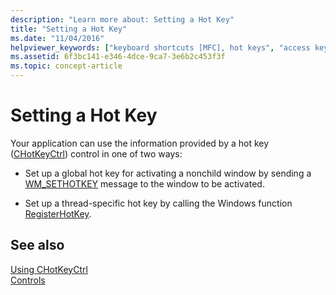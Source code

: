 ```yaml
---
description: "Learn more about: Setting a Hot Key"
title: "Setting a Hot Key"
ms.date: "11/04/2016"
helpviewer_keywords: ["keyboard shortcuts [MFC], hot keys", "access keys [MFC], hot keys", "CHotKeyCtrl class [MFC], setting hot key"]
ms.assetid: 6f3bc141-e346-4dce-9ca7-3e6b2c453f3f
ms.topic: concept-article
---
```

# Setting a Hot Key

Your application can use the information provided by a hot key ([CHotKeyCtrl](../mfc/reference/chotkeyctrl-class.md)) control in one of two ways:

- Set up a global hot key for activating a nonchild window by sending a [WM_SETHOTKEY](/windows/win32/inputdev/wm-sethotkey) message to the window to be activated.

- Set up a thread-specific hot key by calling the Windows function [RegisterHotKey](/windows/win32/api/winuser/nf-winuser-registerhotkey).

## See also

[Using CHotKeyCtrl](../mfc/using-chotkeyctrl.md)<br/>
[Controls](../mfc/controls-mfc.md)
